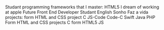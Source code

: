 Studant programming
frameworks that I master: HTML5
I dream of working at apple
Future Front End Developer
Studant English
Sonho Faz a vida
projects: form HTML and CSS
project C
JS-Code
Code-C
Swift 
Java
PHP
Form HTML and CSS
projects C
form HTML5
JS
